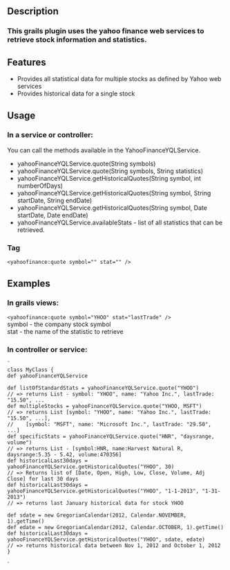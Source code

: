 ## Description
### This grails plugin uses the yahoo finance web services to retrieve stock information and statistics.

## Features
* Provides all statistical data for multiple stocks as defined by Yahoo web services
* Provides historical data for a single stock

## Usage
### In a service or controller:
You can call the methods available in the YahooFinanceYQLService.
* yahooFinanceYQLService.quote(String symbols)
* yahooFinanceYQLService.quote(String symbols, String statistics)
* yahooFinanceYQLService.getHistoricalQuotes(String symbol, int numberOfDays)
* yahooFinanceYQLService.getHistoricalQuotes(String symbol, String startDate, String endDate)
* yahooFinanceYQLService.getHistoricalQuotes(String symbol, Date startDate, Date endDate)
* yahooFinanceYQLService.availableStats - list of all statistics that can be retrieved.

### Tag
`<yahoofinance:quote symbol="" stat="" />`

## Examples
### In grails views:
`<yahoofinance:quote symbol="YHOO" stat="lastTrade" />` <br/>
symbol - the company stock symbol <br/>
stat - the name of the statistic to retrieve

### In controller or service:
    `
    class MyClass {
    def yahooFinanceYQLService

    def listOfStandardStats = yahooFinanceYQLService.quote("YHOO")
    // => returns List - symbol: "YHOO", name: "Yahoo Inc.", lastTrade: "15.50", ...
    def multipleStocks = yahooFinanceYQLService.quote("YHOO, MSFT")
    // => returns List [symbol: "YHOO", name: "Yahoo Inc.", lastTrade: "15.50", ...],
    //    [symbol: "MSFT", name: "Microsoft Inc.", lastTrade: "29.50", ...]
    def specificStats = yahooFinanceYQLService.quote("HNR", "daysrange, volume")
    // => returns List - [symbol:HNR, name:Harvest Natural R, daysrange:5.35 - 5.42, volume:470356]
    def historicalLast30days = yahooFinanceYQLService.getHistoricalQuotes("YHOO", 30)
    // => Returns list of [Date, Open, High, Low, Close, Volume, Adj Close] for last 30 days
    def historicalLast30days = yahooFinanceYQLService.getHistoricalQuotes("YHOO", "1-1-2013", "1-31-2013")
    // => returns last January historical data for stock YHOO

    def sdate = new GregorianCalendar(2012, Calendar.NOVEMBER, 1).getTime()
    def edate = new GregorianCalendar(2012, Calendar.OCTOBER, 1).getTime()
    def historicalLast30days = yahooFinanceYQLService.getHistoricalQuotes("YHOO", sdate, edate)
    // => returns historical data between Nov 1, 2012 and October 1, 2012
    }
`
